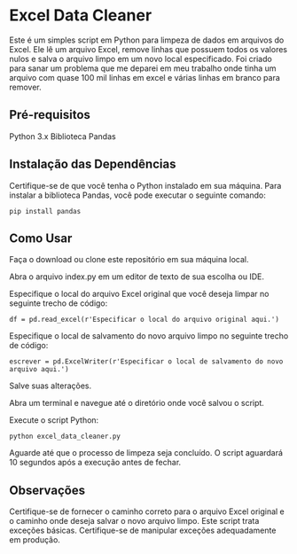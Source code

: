<h1 align="left">Excel Data Cleaner</h1>

Este é um simples script em Python para limpeza de dados em arquivos do Excel. Ele lê um arquivo Excel, remove linhas que possuem todos os valores nulos e salva o arquivo limpo em um novo local especificado.
Foi criado para sanar um problema que me deparei em meu trabalho onde tinha um arquivo com quase 100 mil linhas em excel e várias linhas em branco para remover.

<h2 align="left">Pré-requisitos</h2>
Python 3.x
Biblioteca Pandas

<h2 align="left">Instalação das Dependências</h2>
Certifique-se de que você tenha o Python instalado em sua máquina. Para instalar a biblioteca Pandas, você pode executar o seguinte comando:

```
pip install pandas
```

<h2 align="left">Como Usar</h2>
Faça o download ou clone este repositório em sua máquina local.

Abra o arquivo index.py em um editor de texto de sua escolha ou IDE.

Especifique o local do arquivo Excel original que você deseja limpar no seguinte trecho de código:

```
df = pd.read_excel(r'Especificar o local do arquivo original aqui.')
```

Especifique o local de salvamento do novo arquivo limpo no seguinte trecho de código:

```
escrever = pd.ExcelWriter(r'Especificar o local de salvamento do novo arquivo aqui.')
```

Salve suas alterações.

Abra um terminal e navegue até o diretório onde você salvou o script.

Execute o script Python:

```
python excel_data_cleaner.py
```

Aguarde até que o processo de limpeza seja concluído. O script aguardará 10 segundos após a execução antes de fechar.

<h2 align="left">Observações</h2>
Certifique-se de fornecer o caminho correto para o arquivo Excel original e o caminho onde deseja salvar o novo arquivo limpo.
Este script trata exceções básicas. Certifique-se de manipular exceções adequadamente em produção.
